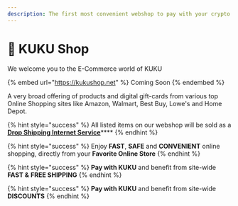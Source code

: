 ```yaml
---
description: The first most convenient webshop to pay with your crypto
---
```


# 🛒 KUKU Shop

We welcome you to the E-Commerce world of KUKU

{% embed url="https://kukushop.net" %}
Coming Soon
{% endembed %}

A very broad offering of products and digital gift-cards from various top Online Shopping sites like Amazon, Walmart, Best Buy, Lowe's and Home Depot.

{% hint style="success" %}
All listed items on our webshop will be sold as a [**Drop Shipping Internet Service**](../../knowledge-center/glossary-and-vocab.md)****
{% endhint %}

{% hint style="success" %}
Enjoy **FAST**, **SAFE** and **CONVENIENT** online shopping, directly from your **Favorite Online Store**
{% endhint %}

{% hint style="success" %}
**Pay with KUKU** and benefit from site-wide **FAST &** **FREE SHIPPING**
{% endhint %}

{% hint style="success" %}
**Pay with KUKU** and benefit from site-wide **DISCOUNTS**
{% endhint %}

